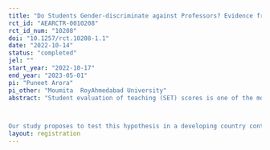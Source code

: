 ```yaml
---
title: "Do Students Gender-discriminate against Professors? Evidence from a Natural Field Experiment"
rct_id: "AEARCTR-0010208"
rct_id_num: "10208"
doi: "10.1257/rct.10208-1.1"
date: "2022-10-14"
status: "completed"
jel: ""
start_year: "2022-10-17"
end_year: "2023-05-01"
pi: "Puneet Arora"
pi_other: "Moumita  RoyAhmedabad University"
abstract: "Student evaluation of teaching (SET) scores is one of the most common criterion used by universities to judge instructor quality. Such evaluations are often biased negatively for female instructors. It is more pronounced for junior female instructors, and for the female instructors teaching a technical course, for instance, the ones involving more math. Such discrimination stems mostly from the evaluations by male students and have been tested causally in several developed countries. 

Our study proposes to test this hypothesis in a developing country context where the evidence on gender-bias against women instructors in academia is limited. Using a natural field experiment conducted with over 500 students of Principles of Microeconomics class at a large private university in India, we also test a behavioral intervention to mitigate the gender-bias, if any."
layout: registration
---
```



